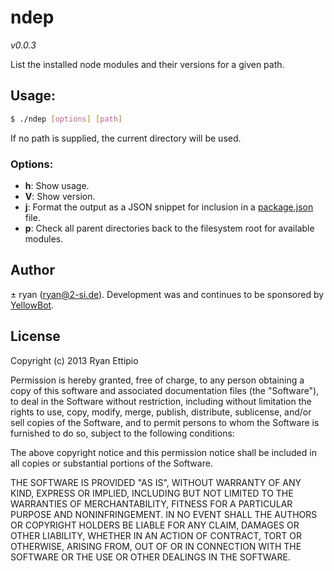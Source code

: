 # ndep

*v0.0.3*

List the installed node modules and their versions for a given path.

## Usage:

```sh
$ ./ndep [options] [path]
```

If no path is supplied, the current directory will be used.

### Options:

  - **h**: Show usage.
  - **V**: Show version.
  - **j**: Format the output as a JSON snippet for inclusion in a
           [package.json](https://npmjs.org/doc/json.html) file.
  - **p**: Check all parent directories back to the filesystem root for
           available modules.

## Author

± ryan (ryan@2-si.de). Development was and continues to be sponsored by
[YellowBot](http://www.yellowbot.com).

## License

Copyright (c) 2013 Ryan Ettipio

Permission is hereby granted, free of charge, to any person obtaining a copy of
this software and associated documentation files (the "Software"), to deal in
the Software without restriction, including without limitation the rights to
use, copy, modify, merge, publish, distribute, sublicense, and/or sell copies
of the Software, and to permit persons to whom the Software is furnished to do
so, subject to the following conditions:

The above copyright notice and this permission notice shall be included in all
copies or substantial portions of the Software.

THE SOFTWARE IS PROVIDED "AS IS", WITHOUT WARRANTY OF ANY KIND, EXPRESS OR
IMPLIED, INCLUDING BUT NOT LIMITED TO THE WARRANTIES OF MERCHANTABILITY,
FITNESS FOR A PARTICULAR PURPOSE AND NONINFRINGEMENT. IN NO EVENT SHALL THE
AUTHORS OR COPYRIGHT HOLDERS BE LIABLE FOR ANY CLAIM, DAMAGES OR OTHER
LIABILITY, WHETHER IN AN ACTION OF CONTRACT, TORT OR OTHERWISE, ARISING FROM,
OUT OF OR IN CONNECTION WITH THE SOFTWARE OR THE USE OR OTHER DEALINGS IN THE
SOFTWARE.
